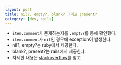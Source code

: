 ```yaml
---
layout: post
title: nil?, empty?, blank? 그리고 present?
category: [dev, rails]
---
```


- `item.comment`가 존재하는지를 `.empty?`를 통해 확인했다.
- `item.comment`가 `nil`인 경우에 exception이 발생한다.
- nil?, empty?는 ruby에서 제공한다.
- blank?, present?는 rails에서 제공한다.
- 자세한 내용은 [stackoverflow](http://stackoverflow.com/questions/885414/a-concise-explanation-of-nil-v-empty-v-blank-in-ruby-on-rails)를 참고.